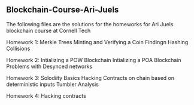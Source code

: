 ## Blockchain-Course-Ari-Juels

The following files are the solutions for the homeworks for Ari Juels blockchain course at Cornell Tech

Homework 1:
Merkle Trees
Minting and Verifying a Coin
Findingn Hashing Collisions

Homework 2:
Intializing a POW Blockchain
Intializing a POA Blockchain
Problems with Desynced networks

Homework 3:
Solodiity Basics
Hacking Contracts on chain based on deterministic inputs
Tumbler Analysis

Homework 4:
Hacking contracts
